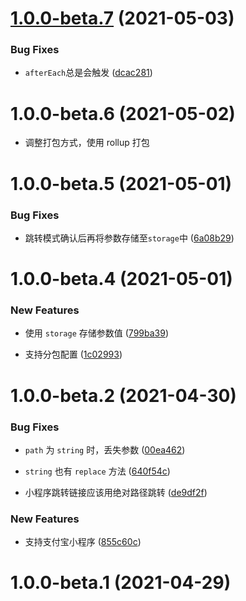 # [1.0.0-beta.7](https://github.com/JserWang/microprogram-router/compare/v1.0.0-beta.6...v1.0.0-beta.7) (2021-05-03)

### Bug Fixes

- `afterEach`总是会触发 ([dcac281](https://github.com/JserWang/microprogram-router/commit/dcac2814177301f405518c87c3a5c273da62b7bb))

# 1.0.0-beta.6 (2021-05-02)

- 调整打包方式，使用 rollup 打包

# 1.0.0-beta.5 (2021-05-01)

### Bug Fixes

- 跳转模式确认后再将参数存储至`storage`中 ([6a08b29](https://github.com/JserWang/microprogram-router/commit/6a08b29b153ef35416977bca7c815fc988f5eb4b))

# 1.0.0-beta.4 (2021-05-01)

### New Features

- 使用 `storage` 存储参数值 ([799ba39](https://github.com/JserWang/microprogram-router/commit/799ba3961ecf4863e1f30121c6a987327e3d6e64))

- 支持分包配置 ([1c02993](https://github.com/JserWang/microprogram-router/commit/1c02993dba856f83745458925aaf33a9446178a9))

# 1.0.0-beta.2 (2021-04-30)

### Bug Fixes

- `path` 为 `string` 时，丢失参数 ([00ea462](https://github.com/JserWang/microprogram-router/commit/00ea462f1272b8c988053730eee16d3eec349596))

- `string` 也有 `replace` 方法 ([640f54c](https://github.com/JserWang/microprogram-router/commit/640f54c5b2fd74dc24f1e01344f7bea125552737))

- 小程序跳转链接应该用绝对路径跳转 ([de9df2f](https://github.com/JserWang/microprogram-router/commit/de9df2f8deb1073ffdb610871269901e54dbe40b))

### New Features

- 支持支付宝小程序 ([855c60c](https://github.com/JserWang/microprogram-router/commit/855c60ccec37d3fdb5775aec340d0e18a77959f5))

# 1.0.0-beta.1 (2021-04-29)
